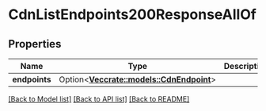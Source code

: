 # CdnListEndpoints200ResponseAllOf

## Properties

Name | Type | Description | Notes
------------ | ------------- | ------------- | -------------
**endpoints** | Option<[**Vec<crate::models::CdnEndpoint>**](cdn_endpoint.md)> |  | [optional]

[[Back to Model list]](../README.md#documentation-for-models) [[Back to API list]](../README.md#documentation-for-api-endpoints) [[Back to README]](../README.md)


